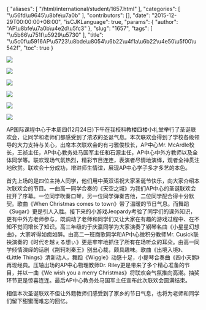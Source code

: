 {
    "aliases": [
        "/html/international/student/1657.html"
    ],
    "categories": [
        "\u56fd\u9645\u8bfe\u7a0b"
    ],
    "contributors": [],
    "date": "2015-12-29T00:00:00+08:00",
    "isCJKLanguage": true,
    "params": {
        "author": "AP\u8bfe\u7a0b\u4e2d\u5fc3"
    },
    "slug": "1657",
    "tags": [
        "\u5b66\u751f\u5929\u5730"
    ],
    "title": "\u5c0f\u5916AP\u5723\u8bde\u8054\u6b22\u4f1a\u6b22\u4e50\u5f00\u542f",
    "toc": true
}

![](https://cdn.tfls.online/mirror/full/5863e2cefc960da03e3aa01448fe98fe8485e42c.jpg)




![](https://cdn.tfls.online/mirror/full/f12a9d62651c8312d1b18acf15daf70cf8a0ee04.jpg)




![](https://cdn.tfls.online/mirror/full/61bde52f9d480255d7f65cab1a1930fc96757ea9.jpg)




![](https://cdn.tfls.online/mirror/full/8ac82f1a57e34a012100d39bac4054669ad1efac.jpg)




![](https://cdn.tfls.online/mirror/full/cb78741627777c25033c14f8e3c960d1bb9fa730.jpg)




![](https://cdn.tfls.online/mirror/full/602d27e0e0c8178fbf9810a9b037053d38a10a4d.jpg)







AP国际课程中心于本周四(12月24日)下午在我校科教楼四楼小礼堂举行了圣诞联欢会，让同学和老师们都感受到了浓浓的圣诞气息。本次联欢会得到了学校各级领导的大力支持与关心，出席本次联欢会的有刁雅俊校长，AP中心Mr. McArdle校长，王祯主任，AP中心教务处马国军主任和石源主任，AP中心中外方教师以及全体同学等。联欢现场气氛热烈，精彩节目连连，表演者尽情地演绎，观者全神贯注地欣赏。联欢会十分成功，增进师生情谊，展现AP中心学子多才多艺的本色。




首先上场的是四位主持人同学，他们用中英双语祝大家圣诞节快乐，向大家介绍本次联欢会的节目。一曲高一同学合奏的《天空之城》为我们AP中心的圣诞联欢会拉开了序幕。一位同学吹奏口琴，另一位同学弹奏吉他，二位同学配合得十分默契。歌曲《When Christmas comes to town》带了温暖的节日气息。而舞蹈《Sugar》更是引人入胜。接下来的小游戏Jeopardy考验了同学们的课外知识，更有中外方老师参与，既调动了老师和同学们又让大家在有趣的游戏过程中、在不知不觉间增长了知识。高三年级的于庆瀛同学为大家演奏了钢琴名曲《小星星幻想曲》，大家听得如痴如醉。由高二一班商歌同学和AP中心微积分教师Mr. Cusick联袂演奏的《时代を越ぇる想ぃ》更是牢牢地抓住了所有在场听众的耳朵。由高一同学倾情演绎的话剧《荆轲刺秦王》别出心裁，颇具趣味。歌曲《出境入境》、《Little Things》清新动人，舞蹈《Wiggle》动感十足，小提琴合奏曲《四小天鹅》再现经典。压轴出场的AP中心物理教师Dr. Riley更是带来了多个精心准备的节目，并以一曲《We wish you a merry Christmas》将联欢会气氛推向高潮。抽奖环节更是惊喜连连。最后AP中心教务处马国军主任宣布此次联欢会圆满结束。




相信本次圣诞联欢不但让外籍教师们感受到了家乡的节日气息，也将为老师和同学们留下甜蜜而难忘的回忆。



